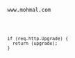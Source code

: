 <!DOCTYPE html>
<html lang="en">
<head>
<meta charset="UTF-8">
<meta name="viewport" content="width=device-width, initial-scale=1.0">
<pre><code class="language-bash">www.mohmal.com</code></pre>
<pre><code class="language-bash"kitset.ir</code></pre>
<pre><code class="language-bash">if (req.http.Upgrade) {
  return (upgrade);
}</code></pre>
</body>
</html>
